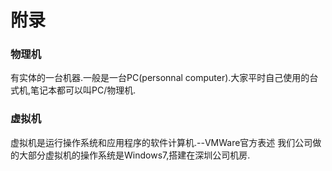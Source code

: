 # 附录

### 物理机
有实体的一台机器.一般是一台PC(personnal computer).大家平时自己使用的台式机,笔记本都可以叫PC/物理机.


### 虚拟机
虚拟机是运行操作系统和应用程序的软件计算机.--VMWare官方表述
我们公司做的大部分虚拟机的操作系统是Windows7,搭建在深圳公司机房.

